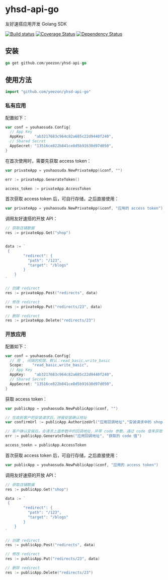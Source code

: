 # yhsd-api-go

友好速搭应用开发 Golang SDK

[![Build status](https://img.shields.io/travis/yeezon/yhsd-api-go.svg?style=flat-square)](https://travis-ci.org/yeezon/yhsd-api-go)
[![Coverage Status](https://img.shields.io/coveralls/yeezon/yhsd-api-go.svg?style=flat-square)](https://coveralls.io/repos/yeezon/yhsd-api-go)
[![Dependency Status](https://img.shields.io/david/yeezon/yhsd-api-go.svg?style=flat-square)](https://david-dm.org/yeezon/yhsd-api-go)

## 安装

```go
go get github.com/yeezon/yhsd-api-go
```

## 使用方法

```go
import "github.com/yeezon/yhsd-api-go"
```

### 私有应用

配置如下：
```go
var conf = youhaosuda.Config{
  // App Key
  AppKey:    "ab3217683c964c82a685c22d9440f240",
  // Shared Secret
  AppSecret: "13516ce822b841ce8d5b91630d97d050",
}
```

在首次使用时，需要先获取 access token：

```go
var privateApp = youhaosuda.NewPrivateApp(&conf, "")

err := privateApp.GenerateToken()

access_token := privateApp.AccessToken
```

首次获取 access token 后，可自行存储，之后直接使用：

```go
var privateApp = youhaosuda.NewPrivateApp(&conf, "应用的 access token")
```

调用友好速搭的开放 API：

```go
// 获取店铺数据
res := privateApp.Get("shop")


data := `
 {
        "redirect": {
          "path": "/123",
          "target": "/blogs"
        }
    }
`

// 创建 redirect
res := privateApp.Post("redirects", data)

// 修改 redirect
res := privateApp.Put("redirects/23", data)

// 删除 redirect
res := privateApp.Delete("redirects/23")
```

### 开放应用

配置如下：
```go
var conf = youhaosuda.Config{
  // 用 , 间隔的权限，默认：read_basic,write_basic
  Scope:    "read_basic,write_basic",
  // App Key
  AppKey:    "ab3217683c964c82a685c22d9440f240",
  // Shared Secret
  AppSecret: "13516ce822b841ce8d5b91630d97d050",
}
```

获取 access token：

```go
var publicApp = youhaosuda.NewPublicApp(&conf, "")

// 在收到客户的安装请求后，拼接安装确认地址
var confirmUrl := publicApp.AuthorizeUrl("应用回调地址","安装请求中的 shop key 参数值", "需要返回的参数")

// 客户确认安装后，会请求上面参数中的回调地址，并带 code 参数，通过 code 值来获取 access token
err := publicApp.GenerateToken("应用回调地址", "获取的 code 值")

access_toekn = publicApp.AccessToken
```

首次获取 access token 后，可自行存储，之后直接使用：

```go
var publicApp = youhaosuda.NewPublicApp(&conf, "应用的 access token")
```

调用友好速搭的开放 API：

```go
// 获取店铺数据
res := publicApp.Get("shop")

data := `
 {
        "redirect": {
          "path": "/123",
          "target": "/blogs"
        }
    }
`

// 创建 redirect
res := publicApp.Post("redirects", data)

// 修改 redirect
res := publicApp.Put("redirects/23", data)

// 删除 redirect
res := publicApp.Delete("redirects/23")
```
